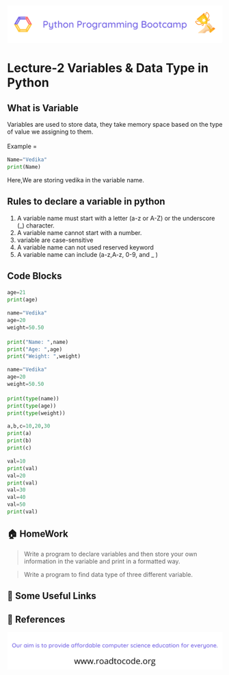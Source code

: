 <!-- HEADER -->
<p align="center">
  <img  src="./../assets/header.png" />
</p>

# Lecture-2 Variables & Data Type in Python

## What is Variable
Variables are used to store data, they take memory space based on the type of value we assigning to them.<br><br>
 Example =

 ```python
 Name="Vedika"
 print(Name)
 ```
 Here,We are storing vedika in the variable name.

## Rules to declare a variable in python

1. A variable name must start with a letter (a-z or A-Z) or the underscore (_) character.
2. A variable name cannot start with a number.
3. variable are case-sensitive
4. A variable name can not used reserved keyword
5. A variable name can include (a-z,A-z, 0-9, and _ )

## Code Blocks

```python
age=21
print(age)
```
```python
name="Vedika"
age=20
weight=50.50

print("Name: ",name)
print("Age: ",age)
print("Weight: ",weight)
```
```python
name="Vedika"
age=20
weight=50.50

print(type(name))
print(type(age))
print(type(weight))
```
```python
a,b,c=10,20,30
print(a)
print(b)
print(c)
```
```python
val=10
print(val)
val=20
print(val)
val=30
val=40
val=50
print(val)
```

## 🏠 HomeWork

> Write a program to declare variables and then store your own information in the variable and print in a formatted way.

> Write a program to find data type of three different variable.

## 🔗 Some Useful Links

## 📖 References

<!-- FOOTER -->
<p align="center">
  <img  src="./../assets/footer.png" />
</p>